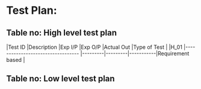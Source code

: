 # Test Plan:
## Table no: High level test plan
|Test ID	|Description	                      |Exp I/P	|Exp O/P	|Actual Out	|Type of Test      |
|H_01	    |---------------------------------- |---------|---------|-----------|Requirement based |

## Table no: Low level test plan

